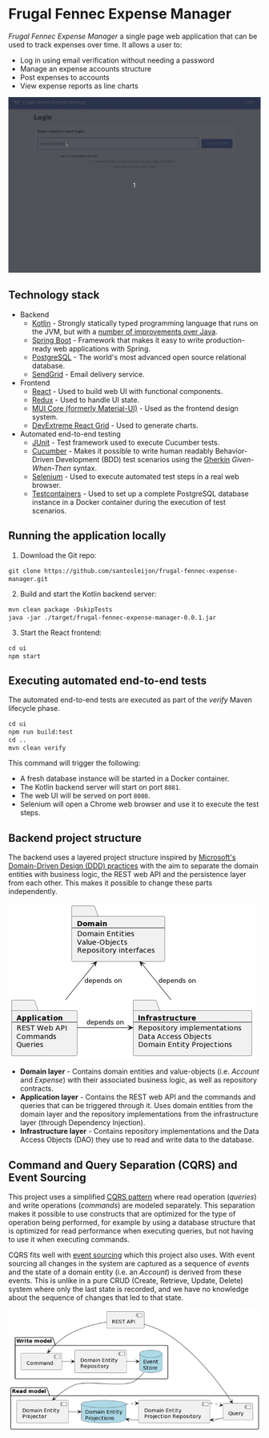 # Frugal Fennec Expense Manager

*Frugal Fennec Expense Manager* a single page web application that can be used to track expenses over time. It allows a user to:
* Log in using email verification without needing a password
* Manage an expense accounts structure
* Post expenses to accounts
* View expense reports as line charts

![screen capture of demo](https://github.com/santosleijon/frugal-fennec-expense-manager/blob/main/docs/demo.gif?raw=true)

## Technology stack

* Backend
  * [Kotlin](https://kotlinlang.org/) - Strongly statically typed programming language that runs on the JVM, but with a [number of improvements over Java](https://kotlinlang.org/docs/comparison-to-java.html#some-java-issues-addressed-in-kotlin).
  * [Spring Boot](https://spring.io/projects/spring-boot) - Framework that makes it easy to write production-ready web applications with Spring.
  * [PostgreSQL](https://www.postgresql.org/) - The world's most advanced open source relational database.
  * [SendGrid](https://sendgrid.com/) - Email delivery service.
* Frontend
  * [React](https://github.com/facebook/react/) - Used to build web UI with functional components.
  * [Redux](https://github.com/reduxjs/redux) - Used to handle UI state.
  * [MUI Core (formerly Material-UI)](https://github.com/mui/material-ui) - Used as the frontend design system.
  * [DevExtreme React Grid](https://devexpress.github.io/devextreme-reactive/react/grid/) - Used to generate charts.
* Automated end-to-end testing
  * [JUnit](https://github.com/junit-team/junit4) - Test framework used to execute Cucumber tests.
  * [Cucumber](https://cucumber.io/) - Makes it possible to write human readably Behavior-Driven Development (BDD) test scenarios using the [Gherkin](https://cucumber.io/docs/gherkin/reference/) *Given-When-Then* syntax.
  * [Selenium](https://www.selenium.dev/) - Used to execute automated test steps in a real web browser.
  * [Testcontainers](https://www.testcontainers.org/) - Used to set up a complete PostgreSQL database instance in a Docker container during the execution of test scenarios.


## Running the application locally

1. Download the Git repo:

```
git clone https://github.com/santosleijon/frugal-fennec-expense-manager.git
```

2. Build and start the Kotlin backend server:

```
mvn clean package -DskipTests
java -jar ./target/frugal-fennec-expense-manager-0.0.1.jar
```

3. Start the React frontend:

```
cd ui
npm start
```

## Executing automated end-to-end tests

The automated end-to-end tests are executed as part of the *verify* Maven lifecycle phase.

```
cd ui
npm run build:test
cd ..
mvn clean verify
```

This command will trigger the following:
* A fresh database instance will be started in a Docker container.
* The Kotlin backend server will start on port `8081`.
* The web UI will be served on port `8080`.
* Selenium will open a Chrome web browser and use it to execute the test steps.

## Backend project structure
The backend uses a layered project structure inspired by [Microsoft's Domain-Driven Design (DDD) practices](https://docs.microsoft.com/en-us/dotnet/architecture/microservices/microservice-ddd-cqrs-patterns/ddd-oriented-microservice) with the aim to separate the domain entities with business logic, the REST web API and the persistence layer from each other.
This makes it possible to change these parts independently.

![backend project structure](https://github.com/santosleijon/frugal-fennec-expense-manager/blob/main/docs/backend_project_structure.png?raw=true)

* **Domain layer** - Contains domain entities and value-objects (i.e. *Account* and *Expense*) with their associated business logic, as well as repository contracts.
* **Application layer** - Contains the REST web API and the commands and queries that can be triggered through it. Uses domain entities from the domain layer and the repository implementations from the infrastructure layer (through Dependency Injection).
* **Infrastructure layer** - Contains repository implementations and the Data Access Objects (DAO) they use to read and write data to the database.

## Command and Query Separation (CQRS) and Event Sourcing

This project uses a simplified [CQRS pattern](https://martinfowler.com/bliki/CQRS.html) where read operation (*queries*) and write operations (*commands*) are modeled separately. 
This separation makes it possible to use constructs that are optimized for the type of operation being performed, for example by using a database structure that is optimized for read performance when executing queries, but not having to use it when executing commands.

CQRS fits well with [event sourcing](https://martinfowler.com/eaaDev/EventSourcing.html) which this project also uses.
With event sourcing all changes in the system are captured as a sequence of *events* and the state of a domain entity (i.e. an *Account*) is derived from these events.
This is unlike in a pure CRUD (Create, Retrieve, Update, Delete) system where only the last state is recorded, and we have no knowledge about the sequence of changes that led to that state.

![cqrs and event sourcing architecture](https://github.com/santosleijon/frugal-fennec-expense-manager/blob/main/docs/cqrs_es_architecture.png?raw=true)
